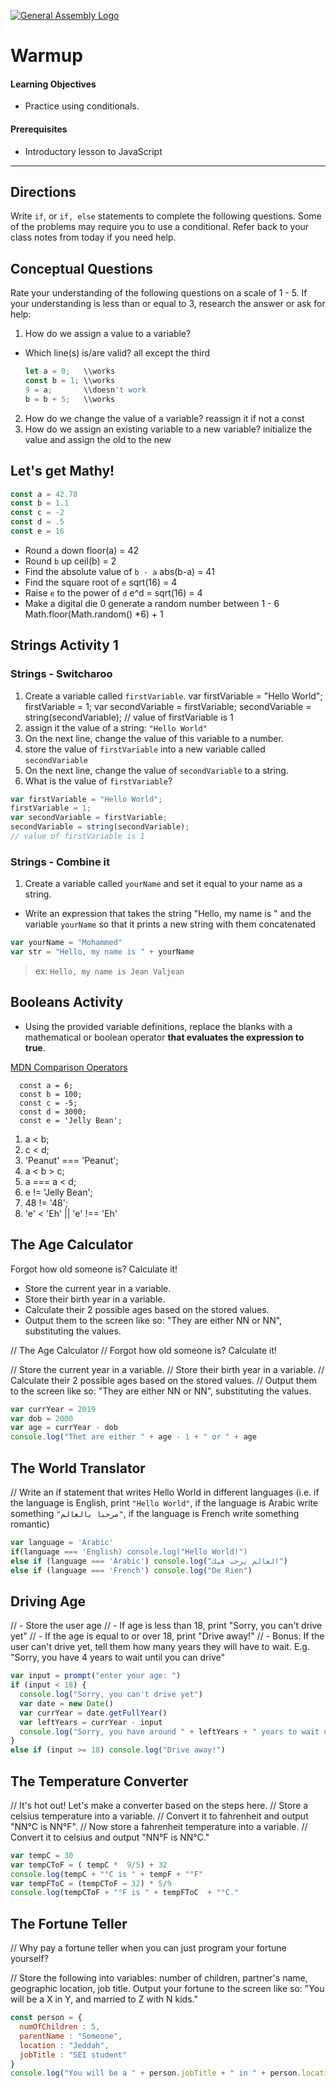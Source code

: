[![General Assembly Logo](https://camo.githubusercontent.com/1a91b05b8f4d44b5bbfb83abac2b0996d8e26c92/687474703a2f2f692e696d6775722e636f6d2f6b6538555354712e706e67)](https://generalassemb.ly)

# Warmup

#### Learning Objectives

- Practice using conditionals.

#### Prerequisites

- Introductory lesson to JavaScript

---



## Directions
Write  `if`, or `if, else` statements to complete the following questions. Some of the problems may require you to use a  conditional. Refer back to your class notes from today if you need help.

## Conceptual Questions

Rate your understanding of the following questions on a scale of 1 - 5. If your understanding is less than or equal to 3, research the answer or ask for help:

1. How do we assign a value to a variable?
  - Which line(s) is/are valid? all except the third

    ```js
    let a = 0;   \\works
    const b = 1; \\works
    9 = a;       \\doesn't work
    b = b + 5;   \\works
    ```

2. How do we change the value of a variable? reassign it if not a const
3. How do we assign an existing variable to a new variable? initialize the value and assign the old to the new

## Let's get Mathy!

```js
const a = 42.78
const b = 1.1
const c = -2
const d = .5
const e = 16
```

- Round `a` down floor(a) = 42
- Round `b` up ceil(b) = 2
- Find the absolute value of `b - a` abs(b-a) = 41
- Find the square root of `e` sqrt(16) = 4
- Raise `e` to the power of `d` e^d = sqrt(16) = 4
- Make a digital die 0 generate a random number between 1 - 6 Math.floor(Math.random() *6) + 1 

## Strings Activity 1

### Strings - Switcharoo
1. Create a variable called `firstVariable`. var firstVariable = "Hello World"; firstVariable = 1; var secondVariable = firstVariable; secondVariable = string(secondVariable); // value of firstVariable is 1
1. assign it the value of a string: `"Hello World"`
1. On the next line, change the value of this variable to a number.
1. store the value of `firstVariable` into a new variable called `secondVariable`
1. On the next line, change the value of `secondVariable` to a string.
1. What is the value of `firstVariable`?

```js
var firstVariable = "Hello World"; 
firstVariable = 1; 
var secondVariable = firstVariable; 
secondVariable = string(secondVariable); 
// value of firstVariable is 1
```

### Strings - Combine it
1. Create a variable called `yourName` and set it equal to your name as a string.
  - Write an expression that takes the string "Hello, my name is " and the variable `yourName` so that it prints a new string with them concatenated

```js
var yourName = "Mohammed"
var str = "Hello, my name is " + yourName 
```

>ex: `Hello, my name is Jean Valjean`

## Booleans Activity
- Using the provided variable definitions, replace the blanks with a mathematical or boolean operator **that evaluates the expression to true**.

[MDN Comparison Operators](https://developer.mozilla.org/en-US/docs/Web/JavaScript/Reference/Operators/Comparison_Operators)

```
  const a = 6;
  const b = 100;
  const c = -5;
  const d = 3000;
  const e = 'Jelly Bean';
```

1.  a < b;
1.  c < d;
1.  'Peanut' === 'Peanut';
1.  a < b > c;
1.  a === a < d;
1.  e != 'Jelly Bean';
1.  48 != '48';
1. 'e' < 'Eh' || 'e' !== 'Eh'

## The Age Calculator

Forgot how old someone is? Calculate it!

- Store the current year in a variable.
- Store their birth year in a variable.
- Calculate their 2 possible ages based on the stored values.
- Output them to the screen like so: "They are either NN or NN", substituting the values.

// The Age Calculator
// Forgot how old someone is? Calculate it!

// Store the current year in a variable.
// Store their birth year in a variable.
// Calculate their 2 possible ages based on the stored values.
// Output them to the screen like so: "They are either NN or NN", substituting the values.

```js
var currYear = 2019
var dob = 2000
var age = currYear - dob
console.log("Thet are either " + age - 1 + " or " + age
```

## The World Translator
// Write an if statement that writes Hello World in different languages (i.e. if the language is English, print `"Hello World"`, if the language is Arabic write something `"مرحبا بالعالم"`, if the language is French write something romantic)

```js
var language = 'Arabic'
if(language === 'English) console.log("Hello World!")
else if (language === 'Arabic') console.log("العالم يرحب فيك")
else if (language === 'French') console.log("De Rien")
```
 ## Driving Age
// - Store the user age
// - If age is less than 18, print "Sorry, you can't drive yet"
// - If the age is equal to or over 18, print "Drive away!"
// - Bonus: If the user can't drive yet, tell them how many years they will have to wait. E.g. "Sorry, you have 4 years to wait until you can drive"

```js
var input = prompt("enter your age: ")
if (input < 18) {
  console.log("Sorry, you can't drive yet")
  var date = new Date()
  var currYear = date.getFullYear()
  var leftYears = currYear - input
  console.log("Sorry, you have around " + leftYears + " years to wait until you can drive")
}
else if (input >= 18) console.log("Drive away!")
```

## The Temperature Converter
// It's hot out! Let's make a converter based on the steps here.
// Store a celsius temperature into a variable.
// Convert it to fahrenheit and output "NN°C is NN°F".
// Now store a fahrenheit temperature into a variable.
// Convert it to celsius and output "NN°F is NN°C."

```js
var tempC = 30
var tempCToF = ( tempC *  9/5) + 32
console.log(tempC + "°C is " + tempF + "°F"
var tempFToC = (tempCToF − 32) * 5/9
console.log(tempCToF + "°F is " + tempFToC  + "°C."
```

## The Fortune Teller
// Why pay a fortune teller when you can just program your fortune yourself?

// Store the following into variables: number of children, partner's name, geographic location, job title. Output your fortune to the screen like so: "You will be a X in Y, and married to Z with N kids."

```js
const person = {
  numOfChildren : 5,
  parentName : "Someone",
  location : "Jeddah",
  jobTitle : "SEI student"
}
console.log("You will be a " + person.jobTitle + " in " + person.location + ", and married to " + person.parentName + " with " + person.numOfChildren + " kids."
```
